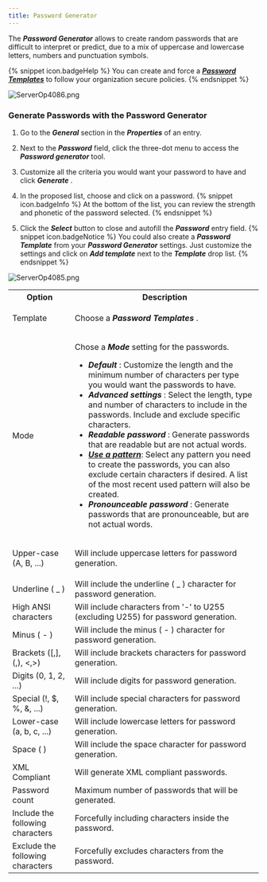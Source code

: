 ```yaml
---
title: Password Generator
---
```

The ***Password Generator*** allows to create random passwords that are difficult to interpret or predict, due to a mix of uppercase and lowercase letters, numbers and punctuation symbols.  

{% snippet icon.badgeHelp %} 
You can create and force a [***Password Templates***](/server/web-interface/administration/templates/password-templates/) to follow your organization secure policies. 
{% endsnippet %}
 
![ServerOp4086.png](/img/en/server/ServerOp4086.png) 

### Generate Passwords with the Password Generator  

1. Go to the ***General*** section in the ***Properties*** of an entry. 
1. Next to the ***Password*** field, click the three-dot menu to access the ***Password generator*** tool. 
1. Customize all the criteria you would want your password to have and click ***Generate*** . 
1. In the proposed list, choose and click on a password. 
{% snippet icon.badgeInfo %} 
At the bottom of the list, you can review the strength and phonetic of the password selected. 
{% endsnippet %}
 
5. Click the ***Select*** button to close and autofill the ***Password*** entry field. 
{% snippet icon.badgeNotice %} 
You could also create a ***Password Template*** from your ***Password Generator*** settings. Just customize the settings and click on ***Add template*** next to the ***Template*** drop list. 
{% endsnippet %}
 
![ServerOp4085.png](/img/en/server/ServerOp4085.png) 
<table>
	<tr>
		<th>
Option 
		</th>
		<th>
Description 
		</th>
	</tr>
	<tr>
		<td>
Template 
		</td>
		<td>

Choose a ***Password Templates*** . 
		</td>
	</tr>
	<tr>
		<td>
Mode 
		</td>
		<td>

Chose a ***Mode*** setting for the passwords. 
* ***Default*** : Customize the length and the minimum number of characters per type you would want the passwords to have. 
* ***Advanced settings*** : Select the length, type and number of characters to include in the passwords. Include and exclude specific characters. 
* ***Readable password*** : Generate passwords that are readable but are not actual words. 
* <a href="/server/web-interface/administration/templates/password-templates/use-a-pattern-password/" target="_blank">***Use a pattern***</a>: Select any pattern you need to create the passwords, you can also exclude certain characters if desired. A list of the most recent used pattern will also be created. 
* ***Pronounceable password*** : Generate passwords that are pronounceable, but are not actual words. 
		</td>
	</tr>
	<tr>
		<td>
Upper-case (A, B, ...) 
		</td>
		<td>
Will include uppercase letters for password generation. 
		</td>
	</tr>
	<tr>
		<td>
Underline ( _ ) 
		</td>
		<td>
Will include the underline ( _ ) character for password generation. 
		</td>
	</tr>
	<tr>
		<td>
High ANSI characters 
		</td>
		<td>
Will include characters from &apos;-&apos; to U255 (excluding U255) for password generation. 
		</td>
	</tr>
	<tr>
		<td>
Minus ( - ) 
		</td>
		<td>
Will include the minus ( - ) character for password generation. 
		</td>
	</tr>
	<tr>
		<td>
Brackets ([,], (,), &lt;,&gt;) 
		</td>
		<td>
Will include brackets characters for password generation. 
		</td>
	</tr>
	<tr>
		<td>
Digits (0, 1, 2, ...) 
		</td>
		<td>
Will include digits for password generation. 
		</td>
	</tr>
	<tr>
		<td>
Special (!, $, %, &amp;, ...) 
		</td>
		<td>
Will include special characters for password generation. 
		</td>
	</tr>
	<tr>
		<td>
Lower-case (a, b, c, ...) 
		</td>
		<td>
Will include lowercase letters for password generation. 
		</td>
	</tr>
	<tr>
		<td>
Space ( ) 
		</td>
		<td>
Will include the space character for password generation. 
		</td>
	</tr>
	<tr>
		<td>
XML Compliant 
		</td>
		<td>
Will generate XML compliant passwords. 
		</td>
	</tr>
	<tr>
		<td>
Password count 
		</td>
		<td>
Maximum number of passwords that will be generated. 
		</td>
	</tr>
	<tr>
		<td>
Include the following characters 
		</td>
		<td>
Forcefully including characters inside the password. 
		</td>
	</tr>
	<tr>
		<td>
Exclude the following characters 
		</td>
		<td>
Forcefully excludes characters from the password. 
		</td>
	</tr>
</table>


